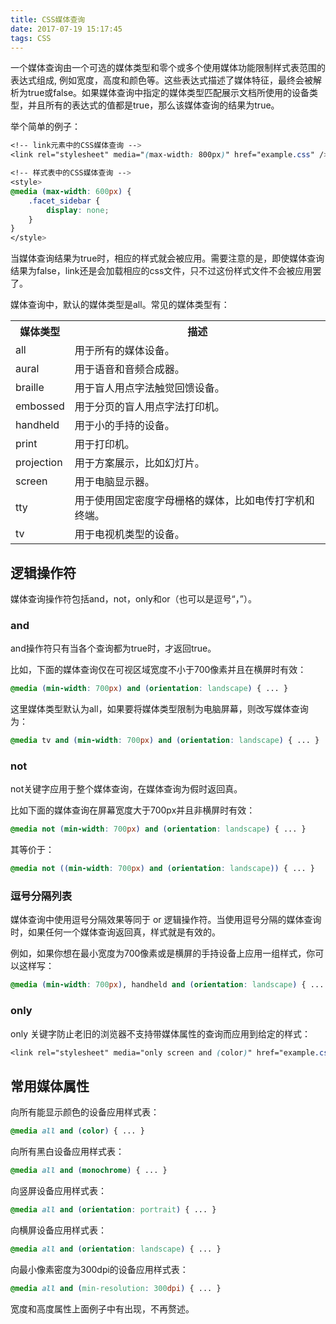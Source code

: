 ```yaml
---
title: CSS媒体查询
date: 2017-07-19 15:17:45
tags: CSS
---
```

一个媒体查询由一个可选的媒体类型和零个或多个使用媒体功能限制样式表范围的表达式组成, 例如宽度，高度和颜色等。这些表达式描述了媒体特征，最终会被解析为true或false。如果媒体查询中指定的媒体类型匹配展示文档所使用的设备类型，并且所有的表达式的值都是true，那么该媒体查询的结果为true。
<!--more-->

举个简单的例子：
```css
<!-- link元素中的CSS媒体查询 -->
<link rel="stylesheet" media="(max-width: 800px)" href="example.css" />

<!-- 样式表中的CSS媒体查询 -->
<style>
@media (max-width: 600px) {
    .facet_sidebar {
        display: none;
    }
}
</style>
```
当媒体查询结果为true时，相应的样式就会被应用。需要注意的是，即使媒体查询结果为false，link还是会加载相应的css文件，只不过这份样式文件不会被应用罢了。

媒体查询中，默认的媒体类型是all。常见的媒体类型有：

<table>
  <tr>
    <th>媒体类型</th>
    <th>描述</th>
  </tr>
  <tr>
    <td>all</td>
    <td>用于所有的媒体设备。</td>
  </tr>
  <tr>
    <td>aural</td>
    <td>用于语音和音频合成器。</td>
  </tr>
  <tr>
    <td>braille</td>
    <td>用于盲人用点字法触觉回馈设备。</td>
  </tr>
  <tr>
    <td>embossed</td>
    <td>用于分页的盲人用点字法打印机。</td>
  </tr>
  <tr>
    <td>handheld</td>
    <td>用于小的手持的设备。</td>
  </tr>
  <tr>
    <td>print</td>
    <td>用于打印机。</td>
  </tr>
  <tr>
    <td>projection</td>
    <td>用于方案展示，比如幻灯片。</td>
  </tr>
  <tr>
    <td>screen</td>
    <td>用于电脑显示器。</td>
  </tr>
  <tr>
    <td>tty</td>
    <td>用于使用固定密度字母栅格的媒体，比如电传打字机和终端。</td>
  </tr>
  <tr>
    <td>tv</td>
    <td>用于电视机类型的设备。</td>
  </tr>
</table>

## 逻辑操作符
媒体查询操作符包括and，not，only和or（也可以是逗号“，”）。
### and
and操作符只有当各个查询都为true时，才返回true。

比如，下面的媒体查询仅在可视区域宽度不小于700像素并且在横屏时有效：
```css
@media (min-width: 700px) and (orientation: landscape) { ... }
```
这里媒体类型默认为all，如果要将媒体类型限制为电脑屏幕，则改写媒体查询为：
```css
@media tv and (min-width: 700px) and (orientation: landscape) { ... }
```
### not
not关键字应用于整个媒体查询，在媒体查询为假时返回真。

比如下面的媒体查询在屏幕宽度大于700px并且非横屏时有效：
```css
@media not (min-width: 700px) and (orientation: landscape) { ... }
```
其等价于：
```css
@media not ((min-width: 700px) and (orientation: landscape)) { ... }
```
### 逗号分隔列表
媒体查询中使用逗号分隔效果等同于 or 逻辑操作符。当使用逗号分隔的媒体查询时，如果任何一个媒体查询返回真，样式就是有效的。

例如，如果你想在最小宽度为700像素或是横屏的手持设备上应用一组样式，你可以这样写：
```css
@media (min-width: 700px), handheld and (orientation: landscape) { ... }
```
### only
only 关键字防止老旧的浏览器不支持带媒体属性的查询而应用到给定的样式：
```css
<link rel="stylesheet" media="only screen and (color)" href="example.css" />
```
## 常用媒体属性
向所有能显示颜色的设备应用样式表：
```css
@media all and (color) { ... }
```
向所有黑白设备应用样式表：
```css
@media all and (monochrome) { ... }
```
向竖屏设备应用样式表：
```css
@media all and (orientation: portrait) { ... }
```
向横屏设备应用样式表：
```css
@media all and (orientation: landscape) { ... }
```
向最小像素密度为300dpi的设备应用样式表：
```css
@media all and (min-resolution: 300dpi) { ... }
```
宽度和高度属性上面例子中有出现，不再赘述。
